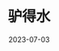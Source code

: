 ---
layout: page
title: 驴得水
description: >
category: 电影
img: assets/img/movie/2023/lv_de_shui.webp
star: 5
date: 2023-07-03
---
